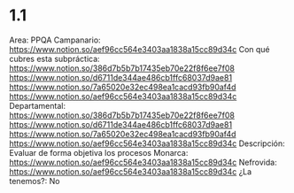 # 1.1

Area: PPQA
Campanario: 
https://www.notion.so/aef96cc564e3403aa1838a15cc89d34c 
Con qué cubres esta subpráctica: https://www.notion.so/386d7b5b7b17435eb70e22f8f6ee7f08
https://www.notion.so/d6711de344ae486cb1ffc68037d9ae81 
https://www.notion.so/7a65020e32ec498ea1cacd93fb90af4d  
https://www.notion.so/aef96cc564e3403aa1838a15cc89d34c 
Departamental: https://www.notion.so/386d7b5b7b17435eb70e22f8f6ee7f08
https://www.notion.so/d6711de344ae486cb1ffc68037d9ae81 
https://www.notion.so/7a65020e32ec498ea1cacd93fb90af4d  
https://www.notion.so/aef96cc564e3403aa1838a15cc89d34c 
Descripción: Evaluar de forma objetiva los procesos
Monarca: 
https://www.notion.so/aef96cc564e3403aa1838a15cc89d34c 
Nefrovida: 
https://www.notion.so/aef96cc564e3403aa1838a15cc89d34c 
¿La tenemos?: No
